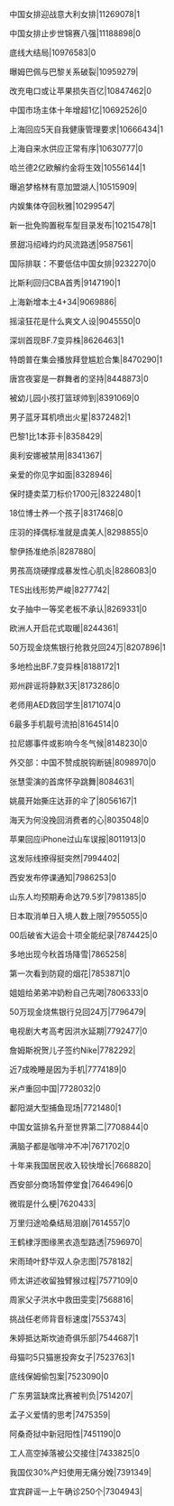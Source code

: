 中国女排迎战意大利女排|11269078|1

中国女排止步世锦赛八强|11188898|0

底线大结局|10976583|0

曝姆巴佩与巴黎关系破裂|10959279|

改充电口或让苹果损失百亿|10847462|0

中国市场主体十年增超1亿|10692526|0

上海回应5天自我健康管理要求|10666434|1

上海自来水供应正常有序|10630777|0

哈兰德2亿欧解约金将生效|10556144|1

曝追梦格林有意加盟湖人|10515909|

内娱集体夺回秋雅|10299547|

新一批免购置税车型目录发布|10215478|1

景甜冯绍峰灼灼风流路透|9587561|

国际排联：不要低估中国女排|9232270|0

比斯利回归CBA首秀|9147190|1

上海新增本土4+34|9069886|

摇滚狂花是什么爽文人设|9045550|0

深圳首现BF.7变异株|8626463|1

特朗普在集会播放拜登尴尬合集|8470290|1

唐宫夜宴是一群舞者的坚持|8448873|0

被幼儿园小孩打篮球帅到|8391069|0

男子蓝牙耳机喷出火星|8372482|1

巴黎1比1本菲卡|8358429|

奥利安娜被禁用|8341367|

亲爱的你见字如面|8328946|

保时捷卖菜刀标价1700元|8322480|1

18位博士养一个孩子|8317468|0

庄羽的择偶标准就是虞美人|8298855|0

黎伊扬准绝杀|8287880|

男孩高烧硬撑成暴发性心肌炎|8286083|0

TES出线形势严峻|8277742|

女子抽中一等奖老板不承认|8269331|0

欧洲人开启花式取暖|8244361|

50万现金烧焦银行抢救兑回24万|8207896|1

多地检出BF.7变异株|8188172|1

郑州辟谣将静默3天|8173286|0

老师用AED救回学生|8171074|0

6最多手机靓号流拍|8164514|0

拉尼娜事件或影响今冬气候|8148230|0

外交部：中国不赞成脱钩断链|8098970|0

张慧雯演的首席怀孕跳舞|8084631|

姚晨开始撕庄达菲的伞了|8056167|1

海天为何没挽回消费者的心|8035048|0

苹果回应iPhone过山车误报|8011913|0

这发际线撩得挺突然|7994402|

西安发布停课通知|7986253|0

山东人均预期寿命达79.5岁|7981385|0

日本取消单日入境人数上限|7955055|0

00后破省大运会十项全能纪录|7874425|0

多地出现今秋首场降雪|7865258|

第一次看到防窥的烟花|7853871|0

姐姐给弟弟冲奶粉自己先喝|7806333|0

50万现金烧焦银行兑回24万|7796479|

电视剧大考高考因洪水延期|7792477|0

詹姆斯祝贺儿子签约Nike|7782292|

近7成晚睡是因为手机|7774189|0

米卢重回中国|7728032|0

鄱阳湖大型捕鱼现场|7721480|1

中国女篮排名升至世界第二|7708844|0

满脑子都是咖啡冲不冲|7671702|0

十年来我国居民收入较快增长|7668820|

西安部分商场暂停堂食|7646496|0

微瑕是什么梗|7620433|

万里归途哈桑结局泪崩|7614557|0

王鹤棣浮图缘黑衣造型路透|7596970|

宋雨琦叶舒华双人杂志图|7578182|

师太讲述收留独臂猴过程|7577109|0

周家父子洪水中救田雯雯|7568816|

挑战任老师背音标速度|7553743|

朱婷抵达斯坎迪奇俱乐部|7544687|1

母猫叼5只猫崽投奔女子|7523763|1

底线保姆偷包案|7523090|0

广东男篮缺席比赛被判负|7514207|

孟子义爱情的思考|7475359|

阿桑奇狱中新冠阳性|7451190|0

工人高空掉落被公交接住|7433825|0

我国仅30%产妇使用无痛分娩|7391349|

宜宾辟谣一上午确诊250个|7304943|

